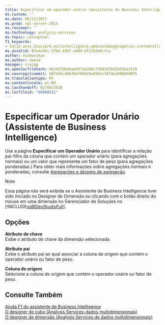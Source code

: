```yaml
---
title: Especificar um operador unário (Assistente de Business Intelligence) | Microsoft Docs
ms.custom: ''
ms.date: 06/13/2017
ms.prod: sql-server-2014
ms.reviewer: ''
ms.technology: analysis-services
ms.topic: conceptual
f1_keywords:
- sql12.asvs.biwizard.acctintelligence.addcustomaggregation.customrollups.f1
ms.assetid: 07e4a56c-37b3-43bf-a404-bf22b2b8cfca
author: minewiskan
ms.author: owend
manager: craigg
ms.openlocfilehash: b6343f26e6aa54fa6206c739d3d7b52b632e1519
ms.sourcegitcommit: b87d36c46b39af8b929ad94ec707dee8800950f5
ms.translationtype: MT
ms.contentlocale: pt-BR
ms.lasthandoff: 02/08/2020
ms.locfileid: "66068531"
---
```

# <a name="specify-a-unary-operator-business-intelligence-wizard"></a>Especificar um Operador Unário (Assistente de Business Intelligence)
  Use a página **Especificar um Operador Unário** para identificar a relação pai-filho da coluna que contém um operador unário (para agregações normais) ou um valor que represente um fator de peso (para agregações ponderadas.) Para obter mais informações sobre agregações normais e ponderadas, consulte [Agregações e designs de agregação](multidimensional-models-olap-logical-cube-objects/aggregations-and-aggregation-designs.md).  
  
> [!NOTE]  
>  Essa página não será exibida se o Assistente de Business Intelligence tiver sido iniciado no Designer de Dimensão ou clicando com o botão direito do mouse em uma dimensão no Gerenciador de Soluções no [!INCLUDE[ssBIDevStudioFull](../includes/ssbidevstudiofull-md.md)].  
  
## <a name="options"></a>Opções  
 **Atributo de chave**  
 Exibe o atributo de chave da dimensão selecionada.  
  
 **Atributo pai**  
 Exibe o atributo pai ao qual associar a coluna de origem que contém o operador unário ou fator de peso.  
  
 **Coluna de origem**  
 Selecione a coluna de origem que contém o operador unário ou fator de peso.  
  
## <a name="see-also"></a>Consulte Também  
 [Ajuda F1 do assistente de Business Intelligence](business-intelligence-wizard-f1-help.md)   
 [O designer de cubo &#40;Analysis Services-dados multidimensionais&#41;](cube-designer-analysis-services-multidimensional-data.md)   
 [O designer de dimensão &#40;Analysis Services de dados multidimensionais&#41;](dimension-designer-analysis-services-multidimensional-data.md)  
  
  
